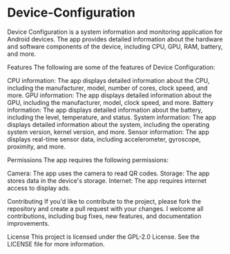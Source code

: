 # Device-Configuration
Device Configuration is a system information and monitoring application for Android devices. 
The app provides detailed information about the hardware and software components of the device, including CPU, GPU, RAM, battery, and more.

Features
The following are some of the features of Device Configuration:

CPU information: The app displays detailed information about the CPU, including the manufacturer, model, number of cores, clock speed, and more.
GPU information: The app displays detailed information about the GPU, including the manufacturer, model, clock speed, and more.
Battery information: The app displays detailed information about the battery, including the level, temperature, and status.
System information: The app displays detailed information about the system, including the operating system version, kernel version, and more.
Sensor information: The app displays real-time sensor data, including accelerometer, gyroscope, proximity, and more.

Permissions
The app requires the following permissions:

Camera: The app uses the camera to read QR codes.
Storage: The app stores data in the device's storage.
Internet: The app requires internet access to display ads.

Contributing
If you'd like to contribute to the project, please fork the repository and create a pull request with your changes. 
I welcome all contributions, including bug fixes, new features, and documentation improvements.

License
This project is licensed under the GPL-2.0 License. See the LICENSE file for more information.
